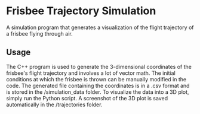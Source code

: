 # Frisbee Trajectory Simulation

A simulation program that generates a visualization of the flight trajectory of a frisbee flying through air.

## Usage
The C++ program is used to generate the 3-dimensional coordinates of the frisbee's flight trajectory and involves a lot of vector math. The initial conditions at which the frisbee is thrown can be manually modified in the code. The generated file containing the coordinates is in a .csv format and is stored in the /simulation_data folder. To visualize the data into a 3D plot, simply run the Python script. A screenshot of the 3D plot is saved automatically in the /trajectories folder.

